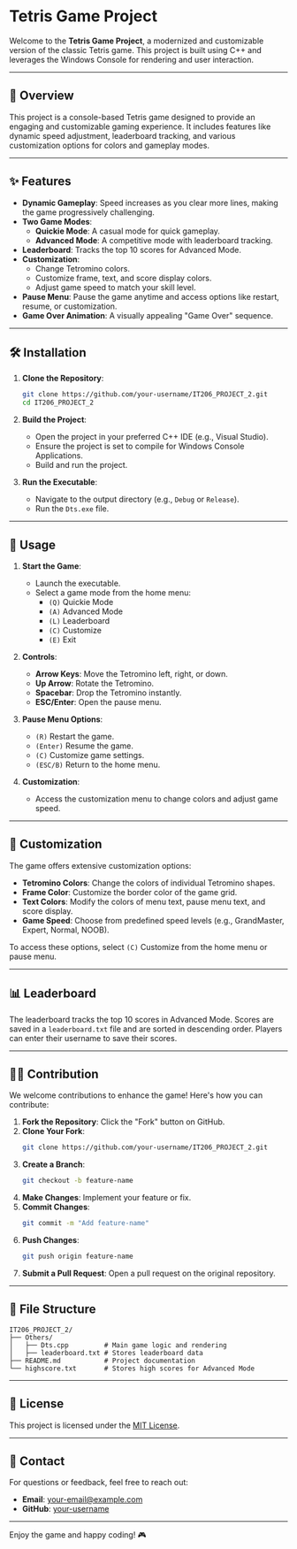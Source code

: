 # Tetris Game Project

Welcome to the **Tetris Game Project**, a modernized and customizable version of the classic Tetris game. This project is built using C++ and leverages the Windows Console for rendering and user interaction.

---

## 📖 Overview

This project is a console-based Tetris game designed to provide an engaging and customizable gaming experience. It includes features like dynamic speed adjustment, leaderboard tracking, and various customization options for colors and gameplay modes.

---

## ✨ Features

- **Dynamic Gameplay**: Speed increases as you clear more lines, making the game progressively challenging.
- **Two Game Modes**:
  - **Quickie Mode**: A casual mode for quick gameplay.
  - **Advanced Mode**: A competitive mode with leaderboard tracking.
- **Leaderboard**: Tracks the top 10 scores for Advanced Mode.
- **Customization**:
  - Change Tetromino colors.
  - Customize frame, text, and score display colors.
  - Adjust game speed to match your skill level.
- **Pause Menu**: Pause the game anytime and access options like restart, resume, or customization.
- **Game Over Animation**: A visually appealing "Game Over" sequence.

---

## 🛠️ Installation

1. **Clone the Repository**:
   ```bash
   git clone https://github.com/your-username/IT206_PROJECT_2.git
   cd IT206_PROJECT_2
   ```

2. **Build the Project**:
   - Open the project in your preferred C++ IDE (e.g., Visual Studio).
   - Ensure the project is set to compile for Windows Console Applications.
   - Build and run the project.

3. **Run the Executable**:
   - Navigate to the output directory (e.g., `Debug` or `Release`).
   - Run the `Dts.exe` file.

---

## 🚀 Usage

1. **Start the Game**:
   - Launch the executable.
   - Select a game mode from the home menu:
     - `(Q)` Quickie Mode
     - `(A)` Advanced Mode
     - `(L)` Leaderboard
     - `(C)` Customize
     - `(E)` Exit

2. **Controls**:
   - **Arrow Keys**: Move the Tetromino left, right, or down.
   - **Up Arrow**: Rotate the Tetromino.
   - **Spacebar**: Drop the Tetromino instantly.
   - **ESC/Enter**: Open the pause menu.

3. **Pause Menu Options**:
   - `(R)` Restart the game.
   - `(Enter)` Resume the game.
   - `(C)` Customize game settings.
   - `(ESC/B)` Return to the home menu.

4. **Customization**:
   - Access the customization menu to change colors and adjust game speed.

---

## 🎨 Customization

The game offers extensive customization options:

- **Tetromino Colors**: Change the colors of individual Tetromino shapes.
- **Frame Color**: Customize the border color of the game grid.
- **Text Colors**: Modify the colors of menu text, pause menu text, and score display.
- **Game Speed**: Choose from predefined speed levels (e.g., GrandMaster, Expert, Normal, NOOB).

To access these options, select `(C)` Customize from the home menu or pause menu.

---

## 📊 Leaderboard

The leaderboard tracks the top 10 scores in Advanced Mode. Scores are saved in a `leaderboard.txt` file and are sorted in descending order. Players can enter their username to save their scores.

---

## 🧑‍💻 Contribution

We welcome contributions to enhance the game! Here's how you can contribute:

1. **Fork the Repository**: Click the "Fork" button on GitHub.
2. **Clone Your Fork**:
   ```bash
   git clone https://github.com/your-username/IT206_PROJECT_2.git
   ```
3. **Create a Branch**:
   ```bash
   git checkout -b feature-name
   ```
4. **Make Changes**: Implement your feature or fix.
5. **Commit Changes**:
   ```bash
   git commit -m "Add feature-name"
   ```
6. **Push Changes**:
   ```bash
   git push origin feature-name
   ```
7. **Submit a Pull Request**: Open a pull request on the original repository.

---

## 📂 File Structure

```
IT206_PROJECT_2/
├── Others/
│   ├── Dts.cpp         # Main game logic and rendering
│   ├── leaderboard.txt # Stores leaderboard data
├── README.md           # Project documentation
└── highscore.txt       # Stores high scores for Advanced Mode
```

---

## 📜 License

This project is licensed under the [MIT License](LICENSE).

---

## 📧 Contact

For questions or feedback, feel free to reach out:

- **Email**: your-email@example.com
- **GitHub**: [your-username](https://github.com/your-username)

---

Enjoy the game and happy coding! 🎮
